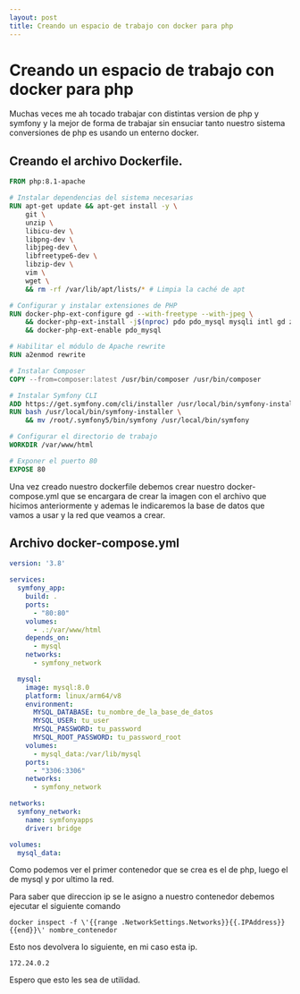 ```yaml
---
layout: post
title: Creando un espacio de trabajo con docker para php
---
```


# Creando un espacio de trabajo con docker para php

Muchas veces me ah tocado trabajar con distintas version de php y symfony y la mejor de forma de trabajar sin ensuciar tanto nuestro sistema conversiones de php es usando un enterno docker.

## Creando el archivo Dockerfile.

```dockerfile
FROM php:8.1-apache

# Instalar dependencias del sistema necesarias
RUN apt-get update && apt-get install -y \
    git \
    unzip \
    libicu-dev \
    libpng-dev \
    libjpeg-dev \
    libfreetype6-dev \
    libzip-dev \
    vim \
    wget \
    && rm -rf /var/lib/apt/lists/* # Limpia la caché de apt

# Configurar y instalar extensiones de PHP
RUN docker-php-ext-configure gd --with-freetype --with-jpeg \
    && docker-php-ext-install -j$(nproc) pdo pdo_mysql mysqli intl gd zip \
    && docker-php-ext-enable pdo_mysql

# Habilitar el módulo de Apache rewrite
RUN a2enmod rewrite

# Instalar Composer
COPY --from=composer:latest /usr/bin/composer /usr/bin/composer

# Instalar Symfony CLI
ADD https://get.symfony.com/cli/installer /usr/local/bin/symfony-installer
RUN bash /usr/local/bin/symfony-installer \
    && mv /root/.symfony5/bin/symfony /usr/local/bin/symfony

# Configurar el directorio de trabajo
WORKDIR /var/www/html

# Exponer el puerto 80
EXPOSE 80
```

Una vez creado nuestro dockerfile debemos crear nuestro docker-compose.yml que se encargara de crear la imagen con el archivo que hicimos anteriormente y ademas le indicaremos la base de datos que vamos a usar y la red que veamos a crear.

## Archivo docker-compose.yml

```yml
version: '3.8'

services:
  symfony_app:
    build: .
    ports:
      - "80:80"
    volumes:
      - .:/var/www/html
    depends_on:
      - mysql
    networks:
      - symfony_network

  mysql:
    image: mysql:8.0
    platform: linux/arm64/v8
    environment:
      MYSQL_DATABASE: tu_nombre_de_la_base_de_datos
      MYSQL_USER: tu_user
      MYSQL_PASSWORD: tu_password
      MYSQL_ROOT_PASSWORD: tu_password_root
    volumes:
      - mysql_data:/var/lib/mysql
    ports:
      - "3306:3306"
    networks:
      - symfony_network

networks:
  symfony_network:
    name: symfonyapps
    driver: bridge

volumes:
  mysql_data:

```

Como podemos ver el primer contenedor que se crea es el de php, luego el de mysql y por ultimo la red.

Para saber que direccion ip se le asigno a nuestro contenedor debemos ejecutar el siguiente comando

```text
docker inspect -f \'{{range .NetworkSettings.Networks}}{{.IPAddress}}{{end}}\' nombre_contenedor
```

Esto nos devolvera lo siguiente, en mi caso esta ip.

```text
172.24.0.2
```

Espero que esto les sea de utilidad.